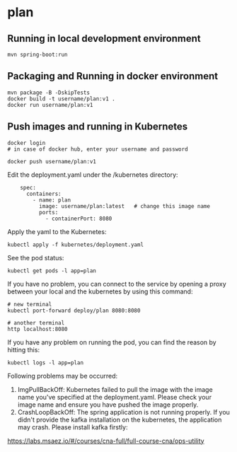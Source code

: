 # plan

## Running in local development environment

```
mvn spring-boot:run
```

## Packaging and Running in docker environment

```
mvn package -B -DskipTests
docker build -t username/plan:v1 .
docker run username/plan:v1
```

## Push images and running in Kubernetes

```
docker login 
# in case of docker hub, enter your username and password

docker push username/plan:v1
```

Edit the deployment.yaml under the /kubernetes directory:
```
    spec:
      containers:
        - name: plan
          image: username/plan:latest   # change this image name
          ports:
            - containerPort: 8080

```

Apply the yaml to the Kubernetes:
```
kubectl apply -f kubernetes/deployment.yaml
```

See the pod status:
```
kubectl get pods -l app=plan
```

If you have no problem, you can connect to the service by opening a proxy between your local and the kubernetes by using this command:
```
# new terminal
kubectl port-forward deploy/plan 8080:8080

# another terminal
http localhost:8080
```

If you have any problem on running the pod, you can find the reason by hitting this:
```
kubectl logs -l app=plan
```

Following problems may be occurred:

1. ImgPullBackOff:  Kubernetes failed to pull the image with the image name you've specified at the deployment.yaml. Please check your image name and ensure you have pushed the image properly.
1. CrashLoopBackOff: The spring application is not running properly. If you didn't provide the kafka installation on the kubernetes, the application may crash. Please install kafka firstly:

https://labs.msaez.io/#/courses/cna-full/full-course-cna/ops-utility

